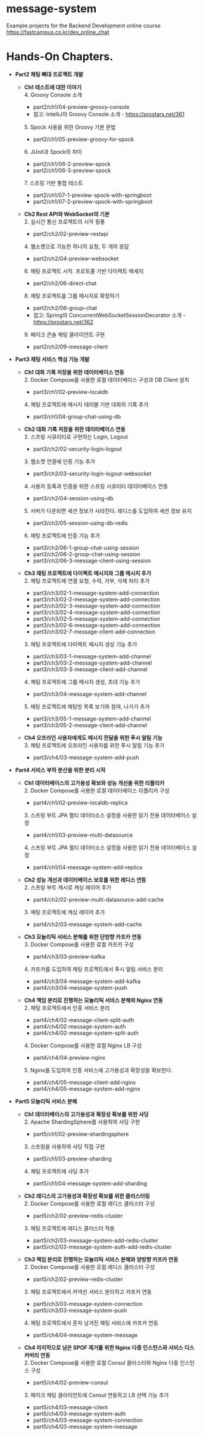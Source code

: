 # message-system
Example projects for the Backend Development online course  
https://fastcampus.co.kr/dev_online_chat

# Hands-On Chapters.                 
* **Part2 채팅 뼈대 프로젝트 개발**
  * **Ch1 테스트에 대한 이야기**  
    4\. Groovy Console 소개
    * part2/ch1/04-preview-groovy-console
    * 참고: IntelliJ의 Groovy Console 소개 - https://prostars.net/361
    
    5\. Spock 사용을 위한 Groovy 기본 문법
    * part2/ch1/05-preview-groovy-for-spock

    6\. JUnit과 Spock의 차이
    * part2/ch1/06-2-preview-spock
    * part2/ch1/06-3-preview-spock
    
    7\. 스프링 기반 통합 테스트
    * part2/ch1/07-1-preview-spock-with-springboot
    * part2/ch1/07-2-preview-spock-with-springboot
  * **Ch2 Rest API와 WebSocket의 기본**  
    2\. 실시간 통신 프로젝트의 시작 핑퐁
    * part2/ch2/02-preview-restapi
  
    4\. 웹소켓으로 가능한 하나의 요청, 두 개의 응답
    * part2/ch2/04-preview-websocket

    6\. 채팅 프로젝트 시작. 프로토콜 기반 다이렉트 메세지
    * part2/ch2/06-direct-chat

    8\. 채팅 프로젝트를 그룹 메시지로 확장하기
    * part2/ch2/08-group-chat
    * 참고: Spring의 ConcurrentWebSocketSessionDecorator 소개 - https://prostars.net/362

    9\. 페이크 콘솔 채팅 클라이언트 구현
    * part2/ch2/09-message-client      
* **Part3 채팅 서비스 핵심 기능 개발**
  * **Ch1 대화 기록 저장을 위한 데이터베이스 연동**  
    2\. Docker Compose를 사용한 로컬 데이터베이스 구성과 DB Client 설치
    * part3/ch1/02-preview-localdb

    4\. 채팅 프로젝트에 메시지 테이블 기반 대화의 기록 추가
    * part3/ch1/04-group-chat-using-db
  * **Ch2 대화 기록 저장을 위한 데이터베이스 연동**  
    2\. 스프링 시큐리티로 구현하는 Login, Logout
    * part3/ch2/02-security-login-logout

    3\. 웹소켓 연결에 인증 기능 추가
    * part3/ch2/03-security-login-logout-websocket

    4\. 사용자 등록과 인증을 위한 스프링 시큐리티 데이터베이스 연동
    * part3/ch2/04-session-using-db

    5\. 서버가 다운되면 세션 정보가 사라진다. 레디스를 도입하여 세션 정보 유지
    * part3/ch2/05-session-using-db-redis

    6\. 채팅 프로젝트에 인증 기능 추가
    * part3/ch2/06-1-group-chat-using-session
    * part3/ch2/06-2-group-chat-using-session
    * part3/ch2/06-3-message-client-using-session
  * **Ch3 채팅 프로젝트에 다이렉트 메시지와 그룹 메시지 추가**  
    2\. 채팅 프로젝트에 연결 요청, 수락, 거부, 삭제 처리 추가
    * part3/ch3/02-1-message-system-add-connection
    * part3/ch3/02-2-message-system-add-connection
    * part3/ch3/02-3-message-system-add-connection
    * part3/ch3/02-4-message-system-add-connection
    * part3/ch3/02-5-message-system-add-connection
    * part3/ch3/02-6-message-system-add-connection
    * part3/ch3/02-7-message-client-add-connection

    3\. 채팅 프로젝트에 다이렉트 메시지 생성 기능 추가
    * part3/ch3/03-1-message-system-add-channel
    * part3/ch3/03-2-message-system-add-channel
    * part3/ch3/03-3-message-client-add-channel

    4\. 채팅 프로젝트에 그룹 메시지 생성, 초대 기능 추가
    * part3/ch3/04-message-system-add-channel

    5\. 채팅 프로젝트에 채팅방 목록 보기와 참여, 나가기 추가
    * part3/ch3/05-1-message-system-add-channel
    * part3/ch3/05-2-message-client-add-channel

  * **Ch4 오프라인 사용자에게도 메시지 전달을 위한 푸시 알림 기능**  
    3\. 채팅 프로젝트에 오프라인 사용자를 위한 푸시 알림 기능 추가
    * part3/ch4/03-message-system-add-push

* **Part4 서비스 부하 분산을 위한 분리 시작**
  * **Ch1 데이터베이스의 고가용성 확보와 성능 개선을 위한 리플리카**  
    2\. Docker Compose를 사용한 로컬 데이터베이스 리플리카 구성
    * part4/ch1/02-preview-localdb-replica
    
    3\. 스프링 부트 JPA 멀티 데이터소스 설정을 사용한 읽기 전용 데이터베이스 설정
    * part4/ch1/03-preview-multi-datasource

    4\. 스프링 부트 JPA 멀티 데이터소스 설정을 사용한 읽기 전용 데이터베이스 설정
    * part4/ch1/04-message-system-add-replica
  * **Ch2 성능 개선과 데이터베이스 보호를 위한 레디스 연동**  
    2\. 스프링 부트 캐시로 캐싱 레이어 추가
    * part4/ch2/02-preview-multi-datasource-add-cache

    3\. 채팅 프로젝트에 캐싱 레이어 추가
    * part4/ch2/03-message-system-add-cache
  * **Ch3 모놀리틱 서비스 분해를 위한 단방향 카프카 연동**  
    3\. Docker Compose를 사용한 로컬 카프카 구성
    * part4/ch3/03-preview-kafka

    4\. 카프카를 도입하여 채팅 프로젝트에서 푸시 알림 서비스 분리
    * part4/ch3/04-message-system-add-kafka
    * part4/ch3/04-message-system-push
  * **Ch4 책임 분리로 진행하는 모놀리틱 서비스 분해와 Nginx 연동**  
    2\. 채팅 프로젝트에서 인증 서비스 분리
    * part4/ch4/02-message-client-split-auth
    * part4/ch4/02-message-system-auth
    * part4/ch4/02-message-system-split-auth

    4\. Docker Compose를 사용한 로컬 Nginx LB 구성
    * part4/ch4/04-preview-nginx

    5\. Nginx를 도입하여 인증 서비스에 고가용성과 확장성을 확보한다.
    * part4/ch4/05-message-client-add-nginx
    * part4/ch4/05-message-system-add-nginx
* **Part5 모놀리틱 서비스 분해**
  * **Ch1 데이터베이스의 고가용성과 확장성 확보를 위한 샤딩**  
    2\. Apache ShardingSphere를 사용하여 샤딩 구현
    * part5/ch1/02-preview-shardingsphere

    3\. 스프링을 사용하여 샤딩 직접 구현
    * part5/ch1/03-preview-sharding

    4\. 채팅 프로젝트에 샤딩 추가
    * part5/ch1/04-message-system-add-sharding
  * **Ch2 레디스의 고가용성과 확장성 확보를 위한 클러스터링**  
    2\. Docker Compose를 사용한 로컬 레디스 클러스터 구성
    * part5/ch2/02-preview-redis-cluster

    3\. 채팅 프로젝트에 레디스 클러스터 적용
    * part5/ch2/03-message-system-add-redis-cluster
    * part5/ch2/03-message-system-auth-add-redis-cluster
  * **Ch3 책임 분리로 진행하는 모놀리틱 서비스 분해와 양방향 카프카 연동**  
    2\. Docker Compose를 사용한 로컬 레디스 클러스터 구성
    * part5/ch2/02-preview-redis-cluster

    3\. 채팅 프로젝트에서 커넥션 서비스 분리하고 카프카 연동
    * part5/ch3/03-message-system-connection
    * part5/ch3/03-message-system-push

    4\. 채팅 프로젝트에서 혼자 남겨진 채팅 서비스에 카프카 연동
    * part5/ch4/04-message-system-message
  * **Ch4 마지막으로 남은 SPOF 제거를 위한 Nginx 다중 인스턴스와 서비스 디스커버리 연동**  
    2\. Docker Compose를 사용한 로컬 Consul 클러스터와 Nginx 다중 인스턴스 구성
    * part5/ch4/02-preview-consul

    3\. 페이크 채팅 클라이언트에 Consul 연동하고 LB 선택 기능 추가
    * part5/ch4/03-message-client
    * part5/ch4/03-message-system-auth
    * part5/ch4/03-message-system-connection
    * part5/ch4/03-message-system-message
